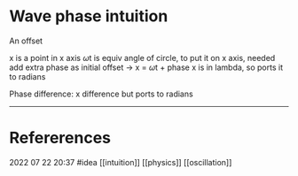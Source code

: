 # Wave phase intuition
An offset

x is a point in x axis
$\omega$t is equiv angle of circle, to put it on x axis, needed add extra phase as initial offset
-> x = $\omega$t + phase
x is in lambda, so ports it to radians

Phase difference: x difference but ports to radians



--- 
# Refererences 




2022 07 22 20:37
#idea 
[[intuition]] [[physics]] [[oscillation]]